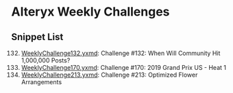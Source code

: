 # Alteryx Weekly Challenges

## Snippet List

132. [WeeklyChallenge132.yxmd](WeeklyChallenge132.yxmd): Challenge #132: When Will Community Hit 1,000,000 Posts?
170. [WeeklyChallenge170.yxmd](WeeklyChallenge170): Challenge #170: 2019 Grand Prix US - Heat 1
213. [WeeklyChallenge213.yxmd](WeeklyChallenge213.yxmd): Challenge #213: Optimized Flower Arrangements
